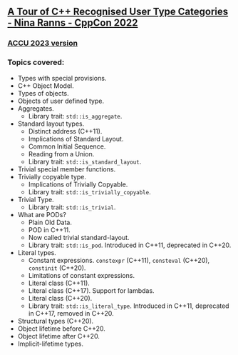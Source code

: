 ## [A Tour of C++ Recognised User Type Categories - Nina Ranns - CppCon 2022](https://www.youtube.com/watch?v=pdoUnvTwnr4)
### [ACCU 2023 version](https://www.youtube.com/watch?v=5LgatImW-js)
### Topics covered:
* Types with special provisions.
* C++ Object Model.
* Types of objects.
* Objects of user defined type.
* Aggregates.
  * Library trait: `std::is_aggregate`.
* Standard layout types.
  * Distinct address (C++11).
  * Implications of Standard Layout.
  * Common Initial Sequence.
  * Reading from a Union.
  * Library trait: `std::is_standard_layout`.
* Trivial special member functions.
* Trivially copyable type.
  * Implications of Trivially Copyable.
  * Library trait: `std::is_trivially_copyable`.
* Trivial Type.
  * Library trait: `std::is_trivial`.
* What are PODs?
  * Plain Old Data.
  * POD in C++11.
  * Now called trivial standard-layout.
  * Library trait: `std::is_pod`. Introduced in C++11, deprecated in C++20.
* Literal types.
  * Constant expressions. `constexpr` (C++11), `consteval` (C++20), `constinit` (C++20).
  * Limitations of constant expressions.
  * Literal class (C++11).
  * Literal class (C++17). Support for lambdas.
  * Literal class (C++20).
  * Library trait: `std::is_literal_type`. Introduced in C++11, deprecated in C++17, removed in C++20.
* Structural types (C++20).
* Object lifetime before C++20.
* Object lifetime after C++20.
* Implicit-lifetime types.


